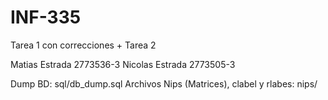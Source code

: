 INF-335
===

Tarea 1 con correcciones + Tarea 2

Matias Estrada 2773536-3
Nicolas Estrada 2773505-3


Dump BD: sql/db_dump.sql
Archivos Nips (Matrices), clabel y rlabes: nips/